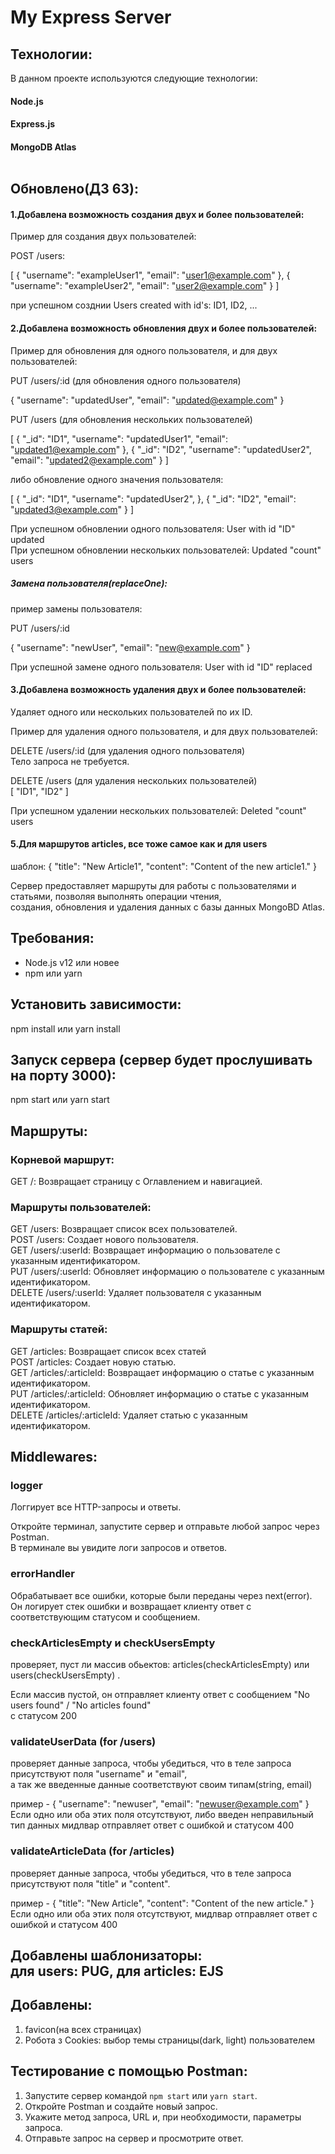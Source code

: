 # My Express Server

## Технологии:
В данном проекте используются следующие технологии:<br>
#### Node.js<br>

#### Express.js<br>

#### MongoDB Atlas<br><br>


## Обновлено(ДЗ 63):

#### 1.Добавлена возможность создания двуx и более пользователей:<br>
Пример для создания двух пользователей: <br>

POST /users:

[
  {
    "username": "exampleUser1",
    "email": "user1@example.com"
  },
  {
    "username": "exampleUser2",
    "email": "user2@example.com"
  }
]<br>

при успешном созднии  Users created with id's: ID1, ID2, ...<br>

#### 2.Добавлена возможность обновления двуx и более пользователей:<br>
Пример для обновления для одного пользователя, и для двух пользователей: <br>

PUT /users/:id (для обновления одного пользователя)<br>

{
  "username": "updatedUser",
  "email": "updated@example.com"
}<br>

PUT /users (для обновления нескольких пользователей)<br>

[
  {
    "_id": "ID1",
    "username": "updatedUser1",
    "email": "updated1@example.com"
  },
  {
    "_id": "ID2",
    "username": "updatedUser2",
    "email": "updated2@example.com"
  }
]<br>

либо обновление одного значения пользователя:<br>

[
  {
    "_id": "ID1",
    "username": "updatedUser2",
  },
  {
    "_id": "ID2",
    "email": "updated3@example.com"
  }
]<br>

При успешном обновлении одного пользователя: User with id "ID" updated<br>
При успешном обновлении нескольких пользователей: Updated "count" users<br>

##### Замена пользователя(replaceOne):<br>
пример замены пользователя:<br>

PUT /users/:id<br>

{
  "username": "newUser",
  "email": "new@example.com"
}<br>

При успешной замене одного пользователя: User with id "ID" replaced<br>

#### 3.Добавлена возможность удаления двуx и более пользователей:<br>

Удаляет одного или нескольких пользователей по их ID.<br>

Пример для удаления одного пользователя, и для двух пользователей: <br>

DELETE /users/:id (для удаления одного пользователя)<br>
Тело запроса не требуется.<br>

DELETE /users (для удаления нескольких пользователей)<br>
[
  "ID1",
  "ID2"
]<br>

При успешном удалении нескольких пользователей: Deleted "count" users

#### 5.Для маршрутов articles, все тоже самое как и для users<br>

шаблон:  {
"title": "New Article1",
"content": "Content of the new article1."
}

Сервер предоставляет маршруты для работы с пользователями и статьями, позволяя выполнять операции чтения,<br>
создания, обновления и удаления данных c базы данных MongoBD Atlas.

<!-- ## (Отключено) Обновление сервера Express с использованием Passport для авторизации:

### В проекте добавлена авторизация для доступа к страницам users и articles з використанням Passport.

### для тестирования можно использвать Google Chrome, Postman

#### (Отключено!)
Для авторизации введите данные зарегистрированного пользователя на странице Login. В проекте есть два,<br>
зарегистрированных пользователя:

Пользователь 1:
{
  "email": "Manuylovaleks@icloud.com",
  "password": "qwert"
}

Пользователь 2:
{
  "email": "Manuylov_aleks@ukr.net",
  "password": "asdfg"
}

В Postman используйте: POST http://localhost:3000/login:

С телом запроса:
{
"email": "Manuylovaleks@icloud.com",
"password": "qwert"
}

либо
{
"email": "Manuylov_aleks@ukr.net",
"password": "asdfg"
}

Либо зарегистрируйте нового пользователя на странице Register, после чего вы будете перенаправлены на <br>
страницу Login, где нужно ввести email и пароль созданного пользователя.

После авторизации вам будут доступны маршруты /users и /articles.<br>

При регистрации данные пользователя сохраняются в формате JSON в директории src/data/users.json локально.

Для выхода из сессии нажмите на кнопку Logout. Для дальнейшего доступа к маршрутам /users и /articles<br>
либо зарегистрируйтесь, либо выполните авторизацию. -->

## Требования:

- Node.js v12 или новее<br>
- npm или yarn

## Установить зависимости:

npm install или yarn install

## Запуск сервера (cервер будет прослушивать на порту 3000):

npm start или yarn start

## Маршруты:

### Корневой маршрут:

GET /: Возвращает страницу с Оглавлением и навигацией.

### Маршруты пользователей:

GET /users: Возвращает список всех пользователей.<br>
POST /users: Создает нового пользователя.<br>
GET /users/:userId: Возвращает информацию о пользователе с указанным идентификатором.<br>
PUT /users/:userId: Обновляет информацию о пользователе с указанным идентификатором.<br>
DELETE /users/:userId: Удаляет пользователя с указанным идентификатором.<br>

### Маршруты статей:

GET /articles: Возвращает список всех статей <br>
POST /articles: Создает новую статью.<br>
GET /articles/:articleId: Возвращает информацию о статье с указанным идентификатором.<br>
PUT /articles/:articleId: Обновляет информацию о статье с указанным идентификатором.<br>
DELETE /articles/:articleId: Удаляет статью с указанным идентификатором.<br>

## Middlewares:

### logger

Логгирует все HTTP-запросы и ответы.<br>

Откройте терминал, запустите сервер и отправьте любой запрос через Postman.<br>
В терминале вы увидите логи запросов и ответов.<br>

### errorHandler

Обрабатывает все ошибки, которые были переданы через next(error).<br>
Он логирует стек ошибки и возвращает клиенту ответ с соответствующим статусом и сообщением.<br>

### checkArticlesEmpty и checkUsersEmpty

проверяет, пуст ли массив обьектов: articles(checkArticlesEmpty) или users(checkUsersEmpty) .<br>

Если массив пустой, он отправляет клиенту ответ с сообщением "No users found" / "No articles found"<br>
c статусом 200

### validateUserData (for /users)

проверяет данные запроса, чтобы убедиться, что в теле запроса присутствуют поля "username" и "email",<br>
а так же введенные данные соответствуют своим типам(string, email)

пример - {
"username": "newuser",
"email": "newuser@example.com"
}
Если одно или оба этих поля отсутствуют, либо введен неправильный тип данных мидлвар отправляет ответ с ошибкой и статусом 400<br>

### validateArticleData (for /articles)

проверяет данные запроса, чтобы убедиться, что в теле запроса присутствуют поля "title" и "content".<br>

пример - {
"title": "New Article",
"content": "Content of the new article."
}
Если одно или оба этих поля отсутствуют, мидлвар отправляет ответ с ошибкой и статусом 400<br>

## Добавлены шаблонизаторы:<br> для users: PUG, для articles: EJS

## Добавлены:<br>

1. favicon(на всех страницах)<br>
2. Робота з Cookies: выбор темы страницы(dark, light) пользователем

## Тестирование с помощью Postman:

1. Запустите сервер командой `npm start` или `yarn start`.<br>
2. Откройте Postman и создайте новый запрос.<br>
3. Укажите метод запроса, URL и, при необходимости, параметры запроса.<br>
4. Отправьте запрос на сервер и просмотрите ответ.<br>
